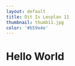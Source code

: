 ```yaml
---
layout: default
title: Dit Is Lesplan 11
thumbnail: thumb11.jpg
color: '#b59e4e'
---
```


# Hello World
